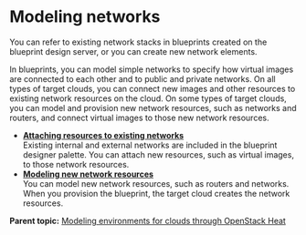 # Modeling networks

You can refer to existing network stacks in blueprints created on the blueprint design server, or you can create new network elements.

In blueprints, you can model simple networks to specify how virtual images are connected to each other and to public and private networks. On all types of target clouds, you can connect new images and other resources to existing network resources on the cloud. On some types of target clouds, you can model and provision new network resources, such as networks and routers, and connect virtual images to those new network resources.

-   **[Attaching resources to existing networks](../../com.edt.doc/topics/blueprint_network_existing.md)**  
Existing internal and external networks are included in the blueprint designer palette. You can attach new resources, such as virtual images, to those network resources.
-   **[Modeling new network resources](../../com.edt.doc/topics/blueprint_network_create.md)**  
You can model new network resources, such as routers and networks. When you provision the blueprint, the target cloud creates the network resources.

**Parent topic:** [Modeling environments for clouds through OpenStack Heat](../../com.edt.doc/topics/blueprint_edit_clouds.md)

